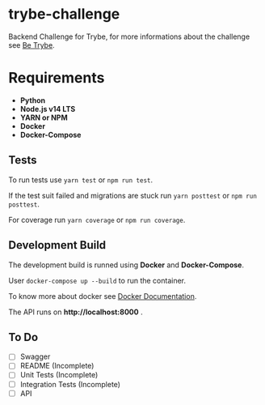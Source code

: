 # trybe-challenge

Backend Challenge for Trybe, for more informations about the challenge see [Be Trybe](https://github.com/betrybe/backend-test).

# Requirements

- **Python**
- **Node.js v14 LTS**
- **YARN or NPM**
- **Docker**
- **Docker-Compose**

## Tests

To run tests use `yarn test` or `npm run test`.

If the test suit failed and migrations are stuck run `yarn posttest` or `npm run posttest`.

For coverage run `yarn coverage` or `npm run coverage`.

## Development Build

The development build is runned using **Docker** and **Docker-Compose**.

User `docker-compose up --build` to run the container.

To know more about docker see [Docker Documentation](https://docs.docker.com/).

The API runs on **http://localhost:8000** .

## To Do

- [ ] Swagger
- [ ] README (Incomplete)
- [ ] Unit Tests (Incomplete)
- [ ] Integration Tests (Incomplete)
- [ ] API
